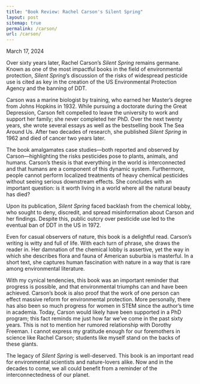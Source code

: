 ```yaml
---
title: "Book Review: Rachel Carson's Silent Spring"
layout: post
sitemap: true
permalink: /carson/
url: /carson/
---
```

March 17, 2024

Over sixty years later, Rachel Carson’s <em>Silent Spring</em> remains germane. Known as one of the most impactful books in the field of environmental protection, <em>Silent Spring</em>’s discussion of the risks of widespread pesticide use is cited as key in the creation of the US Environmental Protection Agency and the banning of DDT.

Carson was a marine biologist by training, who earned her Master’s degree from Johns Hopkins in 1932. While pursuing a doctorate during the Great Depression, Carson felt compelled to leave the university to work and support her family; she never completed her PhD. Over the next twenty years, she wrote several essays as well as the bestselling book The Sea Around Us. After two decades of research, she published <em>Silent Spring</em> in 1962 and died of cancer two years later.

The book amalgamates case studies—both reported and observed by Carson—highlighting the risks pesticides pose to plants, animals, and humans. Carson’s thesis is that everything in the world is interconnected and that humans are a component of this dynamic system. Furthermore, people cannot perform localized treatments of heavy chemical pesticides without seeing serious downstream effects. She concludes with an important question: is it worth living in a world where all the natural beauty has died?

Upon its publication, <em>Silent Spring</em> faced backlash from the chemical lobby, who sought to deny, discredit, and spread misinformation about Carson and her findings. Despite this, public outcry over pesticide use led to the eventual ban of DDT in the US in 1972.

Even for casual observers of nature, this book is a delightful read. Carson’s writing is witty and full of life. With each turn of phrase, she draws the reader in. Her damnation of the chemical lobby is assertive, yet the way in which she describes flora and fauna of American suburbia is masterful. In a short text, she captures human fascination with nature in a way that is rare among environmental literature.

With my cynical tendencies, this book was an important reminder that progress is possible, and that environmental triumphs can and have been achieved. Carson’s book is also proof that the work of one person can effect massive reform for environmental protection. More personally, there has also been so much progress for women in STEM since the author’s time in academia. Today, Carson would likely have been supported in a PhD program; this fact reminds me just how far we’ve come in the past sixty years. This is not to mention her rumored relationship with Dorothy Freeman. I cannot express my gratitude enough for our foremothers in science like Rachel Carson; students like myself stand on the backs of these giants.

The legacy of <em>Silent Spring</em> is well-deserved. This book is an important read for environmental scientists and nature-lovers alike. Now and in the decades to come, we all could benefit from a reminder of the interconnectedness of our planet.
